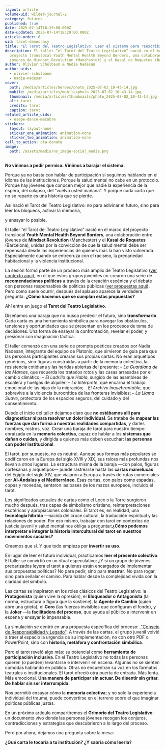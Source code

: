 ```yaml
---
layout: article
volume-uid: wilder-journal-2
category: futures
published: true
date: 2025-07-14T18:29:00.000Z
date-updated: 2025-07-14T18:29:00.000Z
article-order: 6
uid: tarot-democracy
title: "El Tarot del Teatro Legislativo: Leer el sistema para reescribir el futuro"
description: El taller “el Tarot del Teatro Legislativo” nació en el marco del
  proyecto translocal Youth Mental Health Beyond Borders, una colaboración entre
  jóvenes de Mindset Revolution (Manchester) y el Kasal de Roquetes (Barcelona)
author: Olivier Schulbaum & Nadia Nadesan
author_uids:
  - olivier-schulbaum
  - nadia-nadesan
cover:
  path: /media/articles/heroes/photo_2025-07-02_10-43-14.jpg
  mobile: /media/articles/mobile/photo_2025-07-02_10-43-14.jpg
  thumbnail: /media/articles/thumbnails/photo_2025-07-02_10-43-14.jpg
  alt: tarot
  credits: tarot
  caption: tarot
related_article_uids:
  - esepe-danse-macabre
stickers:
  layout: layout-none
  sticker_one_animation: animation-none
  sticker_two_animation: animation-none
call_to_action: cta-donate
image:
  path: /assets/media/no_image-social_media.png
---
```

**No vinimos a pedir permiso.
Vinimos a barajar el sistema.**

Porque ya no basta con hablar de participación si seguimos hablando en el idioma de las instituciones.
Porque la salud mental no cabe en un protocolo.
Porque hay jóvenes que conocen mejor que nadie la experiencia de la espera, del colapso, del “vuelva usted mañana”.
Y porque cada carta que no se reparte es una historia que se pierde.

Así nació el Tarot del Teatro Legislativo:
no para adivinar el futuro,
sino para leer los bloqueos,
activar la memoria,

y ensayar lo posible.

El taller “el Tarot del Teatro Legislativo” nació en el marco del proyecto translocal **Youth Mental Health Beyond Borders**, una colaboración entre jóvenes de **Mindset Revolution** (Manchester) y el **Kasal de Roquetes** (Barcelona), unidas por la convicción de que la salud mental debe ser repensada desde las experiencias de quienes más la han visto vulnerada. Especialmente cuando se entrecruza con el racismo, la precariedad habitacional y la violencia institucional.

La sesión formó parte de un proceso más amplio de Teatro Legislativo ([ver contexto aquí](https://openspaces.platoniq.net/conferences/MRLT/f/512/posts/110)), en el que estos grupos juveniles co-crearon una serie de **recomendaciones políticas** a través de la creación escénica y el debate con personas responsables de políticas públicas ([ver propuestas aquí](https://openspaces.platoniq.net/conferences/MRLT/f/512/posts/112)). Pero como suele ocurrir, después del aplauso aparece la verdadera pregunta:
**¿Cómo hacemos que se cumplan estas propuestas?**

Ahí entra en juego el **Tarot del Teatro Legislativo**.

Diseñamos una baraja que no busca predecir el futuro, sino **transformarlo**. Cada carta es una herramienta simbólica para navegar los obstáculos, tensiones y oportunidades que se presentan en los procesos de toma de decisiones. Una forma de ensayar la confrontación, revelar el poder, y presionar con imaginación táctica.

El taller comenzó con una serie de prompts poéticos creados por Nadia Nadesan, integrante del equipo de Platoniq, que sirvieron de guía para que las personas participantes crearan sus propias cartas. No eran arquetipos genéricos, sino figuras construidas a partir de la memoria colectiva, la resistencia cotidiana y las heridas abiertas del presente:
 – *La Guardiana de las Mareas*, que recuerda los tratados rotos y las casas arrasadas por el cambio climático;
 – *El Ladrillo que Habla*, surgido de las asambleas de escalera y huelgas de alquiler;
 – *La Intérprete*, que encarna el trabajo emocional de las hijas de la migración;
 – *El Archivo Inquebrantable*, que sobrevive a la violencia burocrática de las fronteras invisibles;
 – *La Llama Suave*, protectora de los espacios seguros, del cuidado y del consentimiento.

Desde el inicio del taller dejamos claro que **no estábamos allí para diagnosticar ni para resolver un dolor individual**. Se trataba de **mapear las fuerzas que dan forma a nuestras realidades compartidas**, y darles nombres, rostros, voz. Crear una baraja de tarot para nuestro tiempo:
 enraizada en la **memoria colectiva**,
 capaz de hablar a los **sistemas que dañan o cuidan**,
 y dirigida a quienes más deben escuchar: **las personas con poder institucional**.

El tarot, por supuesto, no es neutral. Aunque sus formas más populares se codificaron en la Europa del siglo XVIII y XIX, sus raíces más profundas nos llevan a otros lugares. La estructura misma de la baraja —con palos, figuras cortesanas y arquetipos— puede rastrearse hasta las **cartas mamelucas** del Egipto del siglo XIV, que viajaron a Europa a través de rutas comerciales por **Al-Ándalus y el Mediterráneo**. Esas cartas, con palos como espadas, copas y monedas, sentaron las bases de los mazos europeos, incluido el tarot.

Los significados actuales de cartas como el Loco o la Torre surgieron mucho después, tras capas de simbolismo cristiano, reinterpretaciones esotéricas y apropiaciones coloniales. El tarot es, en realidad, una **tecnología híbrida** —nacida del cruce cultural, la traducción espiritual y las relaciones de poder. Por eso mismo, trabajar con tarot en contextos de justicia juvenil y salud mental nos obliga a preguntar:**¿Cómo podemos interpretar e integrar la historia intercultural del tarot en nuestros movimientos sociales?**

Creemos que sí. Y que todo empieza por **invertir su uso**.

En lugar de leer el futuro individual, practicamos **leer el presente colectivo**. El taller se convirtió en un ritual especulativo: ¿Y si un grupo de jóvenes precarizados leyera el tarot a quienes están encargados de implementar sus propuestas políticas? No para pedir, sino para **mostrar**. No para rogar, sino para señalar el camino. Para hablar desde la complejidad vivida con la claridad del símbolo.

Las cartas se inspiraron en los roles clásicos del Teatro Legislativo: la **Protagonista** (quien vive la opresión), el **Bloqueador o Antagonista** (la norma, estructura o figura que la sostiene), la **Agente de Cambio** (quien abre una grieta), el **Coro** (las fuerzas invisibles que configuran el fondo), y la **Joker** —la **facilitadora del proceso**, que ayuda al público a intervenir en escena y ensayar lo impensable.

La simulación se centró en una propuesta específica del proceso: [ "Consejo de Responsabilidad y Legado"](https://openspaces.platoniq.net/conferences/MRLT/f/508/proposals/1240). A través de las cartas, el grupo juvenil volvió a traer al espacio la urgencia de su implementación, no con otro PDF o PowerPoint, sino con **historia, metáfora y confrontación simbólica**.

Pero el tarot reveló algo más: su potencial como **herramienta de participación inclusiva**. En el Teatro Legislativo no todas las personas quieren (o pueden) levantarse e intervenir en escena. Algunas no se sienten cómodas hablando en público. Otras no encuentran su voz en los formatos teatrales o institucionales.
El tarot ofreció otra puerta de entrada. Más lenta. Más emocional.
**Una manera de participar sin actuar.
De disentir sin gritar.
De hablar sin ser interrumpida.**

Nos permitió ensayar cómo la **memoria colectiva**; y no solo la experiencia individual del trauma, puede convertirse en el terreno sobre el que imaginar políticas públicas justas.

En un próximo artículo compartiremos el **Grimorio del Teatro Legislativo**: un documento vivo donde las personas jóvenes recogen los conjuros, contradicciones y estrategias que descubrieron a lo largo del proceso.

Pero por ahora, dejamos una pregunta sobre la mesa:


**¿Qué carta le tocaría a tu institución?
¿Y sabría cómo leerla?**
